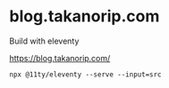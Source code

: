 # blog.takanorip.com

Build with eleventy

https://blog.takanorip.com/

```
npx @11ty/eleventy --serve --input=src
```
